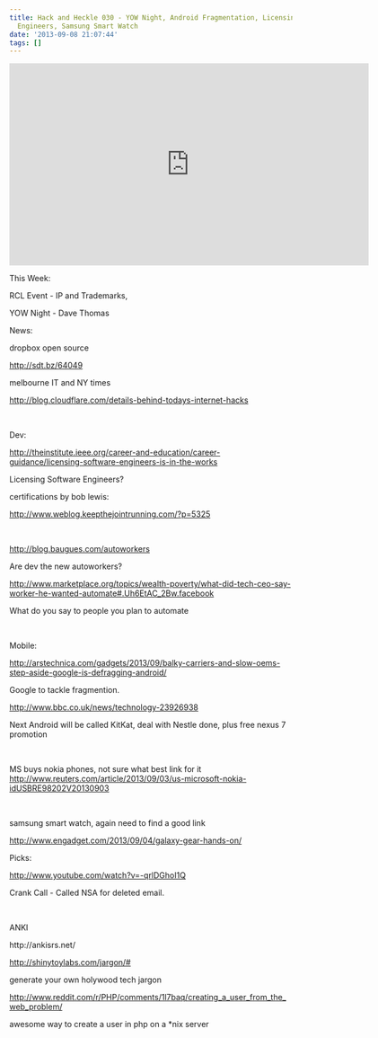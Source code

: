 ```yaml
---
title: Hack and Heckle 030 - YOW Night, Android Fragmentation, Licensing Software
  Engineers, Samsung Smart Watch
date: '2013-09-08 21:07:44'
tags: []
---
```


<iframe style="border: none;" src="http://html5-player.libsyn.com/embed/episode/id/2464112/height/360/width/640/theme/legacy/direction/no/autoplay/no/autonext/no/thumbnail/yes/preload/no/no_addthis/no/" height="360" width="640" allowfullscreen="" scrolling="no"></iframe>
<!--more-->

<p dir="ltr">This Week:</p>
<p dir="ltr">RCL Event - IP and Trademarks,</p>
<p dir="ltr">YOW Night - Dave Thomas</p>
<p dir="ltr">News:</p>
<p dir="ltr">dropbox open source</p>
<p dir="ltr"><a href="http://sdt.bz/64049">http://sdt.bz/64049</a></p>
<p dir="ltr">melbourne IT and NY times</p>
<p dir="ltr"><a href="http://blog.cloudflare.com/details-behind-todays-internet-hacks">http://blog.cloudflare.com/details-behind-todays-internet-hacks</a></p>

&nbsp;
<p dir="ltr">Dev:</p>
<p dir="ltr"><a href="http://theinstitute.ieee.org/career-and-education/career-guidance/licensing-software-engineers-is-in-the-works">http://theinstitute.ieee.org/career-and-education/career-guidance/licensing-software-engineers-is-in-the-works</a></p>
<p dir="ltr">Licensing Software Engineers?</p>
<p dir="ltr">certifications by bob lewis:</p>
<p dir="ltr"><a href="http://www.weblog.keepthejointrunning.com/?p=5325">http://www.weblog.keepthejointrunning.com/?p=5325</a></p>

&nbsp;
<p dir="ltr"><a href="http://blog.baugues.com/autoworkers">http://blog.baugues.com/autoworkers</a></p>
<p dir="ltr">Are dev the new autoworkers?</p>
<p dir="ltr"><a href="http://www.marketplace.org/topics/wealth-poverty/what-did-tech-ceo-say-worker-he-wanted-automate#.Uh6EtAC_2Bw.facebook">http://www.marketplace.org/topics/wealth-poverty/what-did-tech-ceo-say-worker-he-wanted-automate#.Uh6EtAC_2Bw.facebook</a></p>
<p dir="ltr">What do you say to people you plan to automate</p>

&nbsp;
<p dir="ltr">Mobile:</p>
<p dir="ltr"><a href="http://arstechnica.com/gadgets/2013/09/balky-carriers-and-slow-oems-step-aside-google-is-defragging-android/">http://arstechnica.com/gadgets/2013/09/balky-carriers-and-slow-oems-step-aside-google-is-defragging-android/</a></p>
<p dir="ltr">Google to tackle fragmention.</p>
<p dir="ltr"><a href="http://www.bbc.co.uk/news/technology-23926938">http://www.bbc.co.uk/news/technology-23926938</a></p>
<p dir="ltr">Next Android will be called KitKat, deal with Nestle done, plus free nexus 7 promotion</p>

&nbsp;
<p dir="ltr">MS buys nokia phones, not sure what best link for it <a href="http://www.reuters.com/article/2013/09/03/us-microsoft-nokia-idUSBRE98202V20130903">http://www.reuters.com/article/2013/09/03/us-microsoft-nokia-idUSBRE98202V20130903</a></p>

&nbsp;
<p dir="ltr">samsung smart watch, again need to find a good link</p>
<p dir="ltr"><a href="http://www.engadget.com/2013/09/04/galaxy-gear-hands-on/">http://www.engadget.com/2013/09/04/galaxy-gear-hands-on/</a></p>
<p dir="ltr">Picks:</p>
<p dir="ltr"><a href="http://www.youtube.com/watch?v=-qrlDGhoI1Q">http://www.youtube.com/watch?v=-qrlDGhoI1Q</a></p>
<p dir="ltr">Crank Call - Called NSA for deleted email.</p>

&nbsp;
<p dir="ltr">ANKI</p>
<p dir="ltr">http://ankisrs.net/</p>

<a href="http://shinytoylabs.com/jargon/#">http://shinytoylabs.com/jargon/#</a>
<p dir="ltr">generate your own holywood tech jargon</p>
<p dir="ltr"><a href="http://www.reddit.com/r/PHP/comments/1l7baq/creating_a_user_from_the_web_problem/">http://www.reddit.com/r/PHP/comments/1l7baq/creating_a_user_from_the_web_problem/</a></p>
<p dir="ltr">awesome way to create a user in php on a *nix server</p>
